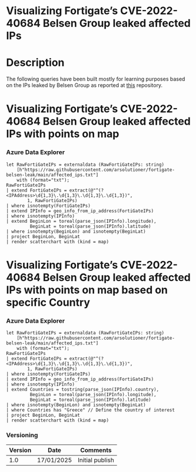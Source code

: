 # Visualizing Fortigate’s CVE-2022-40684 Belsen Group leaked affected IPs

# Description

The following queries have been built mostly for learning purposes based on the IPs leaked by Belsen Group as reported at [this](https://github.com/arsolutioner/fortigate-belsen-leak) repository.

# Visualizing Fortigate’s CVE-2022-40684 Belsen Group leaked affected IPs with points on map

### Azure Data Explorer
```
let RawFortiGateIPs = externaldata (RawFortiGateIPs: string) 
    [h"https://raw.githubusercontent.com/arsolutioner/fortigate-belsen-leak/main/affected_ips.txt"]
    with (format="txt");
RawFortiGateIPs
| extend FortiGateIPs = extract(@"^(?<IPAddress>\d{1,3}\.\d{1,3}\.\d{1,3}\.\d{1,3})",
        1, RawFortiGateIPs)
| where isnotempty(FortiGateIPs)
| extend IPInfo = geo_info_from_ip_address(FortiGateIPs)
| where isnotempty(IPInfo)
| extend BeginLon = toreal(parse_json(IPInfo).longitude),
         BeginLat = toreal(parse_json(IPInfo).latitude)
| where isnotempty(BeginLon) and isnotempty(BeginLat)
| project BeginLon, BeginLat
| render scatterchart with (kind = map)
```

# Visualizing Fortigate’s CVE-2022-40684 Belsen Group leaked affected IPs with points on map based on specific Country

### Azure Data Explorer
```
let RawFortiGateIPs = externaldata (RawFortiGateIPs: string) 
    [h"https://raw.githubusercontent.com/arsolutioner/fortigate-belsen-leak/main/affected_ips.txt"]
    with (format="txt");
RawFortiGateIPs
| extend FortiGateIPs = extract(@"^(?<IPAddress>\d{1,3}\.\d{1,3}\.\d{1,3}\.\d{1,3})",
        1, RawFortiGateIPs)
| where isnotempty(FortiGateIPs)
| extend IPInfo = geo_info_from_ip_address(FortiGateIPs)
| where isnotempty(IPInfo)
| extend Countries = tostring(parse_json(IPInfo).country),
         BeginLon = toreal(parse_json(IPInfo).longitude),
         BeginLat = toreal(parse_json(IPInfo).latitude)
| where isnotempty(BeginLon) and isnotempty(BeginLat)
| where Countries has "Greece" // Define the country of interest
| project BeginLon, BeginLat
| render scatterchart with (kind = map)
```

### Versioning
| Version       | Date          | Comments                               |
| ------------- |---------------| ---------------------------------------|
| 1.0           | 17/01/2025    | Initial publish                        |
